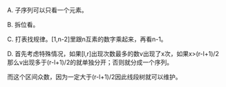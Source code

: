 A. 子序列可以只看一个元素。

B. 拆位看。

C. 打表找规律。[1,n-2]里跟n互素的数字乘起来，再看n-1。

D. 首先考虑特殊情况，如果[l,r]出现次数最多的数v出现了x次，如果x>(r-l+1)/2那么v出现多于(r-l+1)/2的就单独分开；否则就分成一个序列。
    
   而这个区间众数，因为一定大于(r-l+1)/2因此线段树就可以维护。
